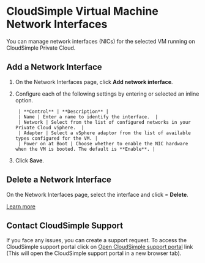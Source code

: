 # CloudSimple Virtual Machine Network Interfaces

You can manage network interfaces (NICs) for the selected VM running on CloudSimple Private Cloud.

## Add a Network Interface
1. On the Network Interfaces page, click **Add network interface**.
    
2. Configure each of the following settings by entering or selected an inline option.

        | **Control** | **Description** | 
        | Name | Enter a name to identify the interface.  | 
        | Network | Select from the list of configured networks in your Private Cloud vSphere.  | 
        | Adapter | Select a vSphere adaptor from the list of available types configured for the VM. |
        | Power on at Boot | Choose whether to enable the NIC hardware when the VM is booted. The default is **Enable**. |

3. Click **Save**.

## Delete a Network Interface
On the Network Interfaces page, select the interface and click = **Delete**.

[Learn more](https://docs.cloudsimple.com/azureportal/azurenetworkinterfaces/)

## Contact CloudSimple Support
If you face any issues, you can create a support request.  To access the CloudSimple support portal click on [Open CloudSimple support portal](https://support.cloudsimple.com) link (This will open the CloudSimple support portal in a new browser tab). 
